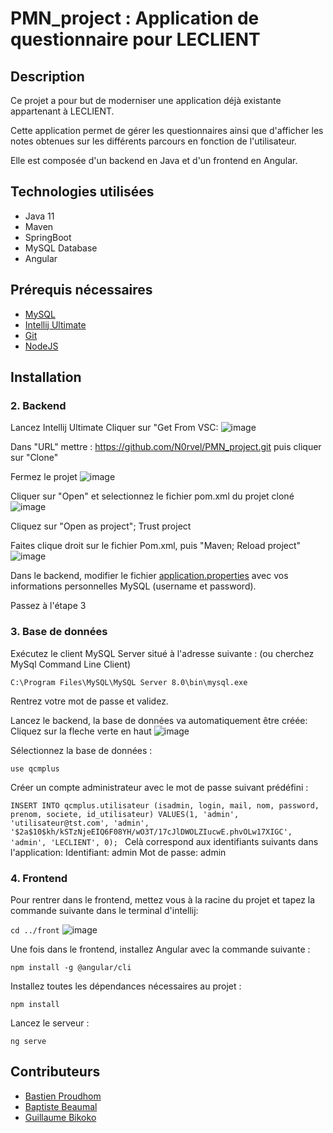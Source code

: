 # PMN_project : Application de questionnaire pour LECLIENT

## Description

Ce projet a pour but de moderniser une application déjà existante appartenant à LECLIENT.

Cette application permet de gérer les questionnaires ainsi que d'afficher les notes obtenues sur les différents parcours en fonction de l'utilisateur.

Elle est composée d'un backend en Java et d'un frontend en Angular.

## Technologies utilisées

- Java 11
- Maven
- SpringBoot
- MySQL Database
- Angular

## Prérequis nécessaires

- [MySQL](https://dev.mysql.com/downloads/installer/)
- [Intellij Ultimate](https://www.jetbrains.com/fr-fr/idea/download/#section=windows)
- [Git](https://git-scm.com/downloads)
- [NodeJS](https://nodejs.org/en/download/)

## Installation


### 2. Backend

Lancez Intellij Ultimate
Cliquer sur "Get From VSC:
![image](https://user-images.githubusercontent.com/34241469/156140148-1abc5aee-10b6-46c5-863a-3d539bab6fb0.png)

Dans "URL" mettre : https://github.com/N0rvel/PMN_project.git puis cliquer sur "Clone"

Fermez le projet
![image](https://user-images.githubusercontent.com/34241469/156140722-2c62db6e-db50-40df-8e6a-096ffe060e55.png)

Cliquer sur "Open" et selectionnez le fichier pom.xml du projet cloné 
![image](https://user-images.githubusercontent.com/34241469/156140963-1527990c-c31e-4188-8463-2a7f365fe326.png)

Cliquez sur "Open as project"; Trust project

Faites clique droit sur le fichier Pom.xml, puis "Maven; Reload project"
![image](https://user-images.githubusercontent.com/34241469/156141348-4ac5b6eb-fe35-48a2-a3c8-93b47c30c600.png)

Dans le backend, modifier le fichier [application.properties](qcmplus/src/main/resources/application.properties) avec vos informations personnelles MySQL (username et password).

Passez à l'étape 3

### 3. Base de données

Exécutez le client MySQL Server situé à l'adresse suivante : (ou cherchez MySql Command Line Client)

`C:\Program Files\MySQL\MySQL Server 8.0\bin\mysql.exe`

Rentrez votre mot de passe et validez.

Lancez le backend, la base de données va automatiquement être créée:
Cliquez sur la fleche verte en haut ![image](https://user-images.githubusercontent.com/34241469/156142270-30b15db3-c268-46c4-84a3-d10387fac805.png)


Sélectionnez la base de données :

`use qcmplus`

Créer un compte administrateur avec le mot de passe suivant prédéfini :

`INSERT INTO qcmplus.utilisateur
(isadmin, login, mail, nom, password, prenom, societe, id_utilisateur)
VALUES(1, 'admin', 'utilisateur@tst.com', 'admin', '$2a$10$kh/kSTzNjeEIQ6F08YH/wO3T/17cJlDWOLZIucwE.phvOLw17XIGC', 'admin', 'LECLIENT', 0);
`
Celà correspond aux identifiants suivants dans l'application:
Identifiant: admin
Mot de passe: admin

### 4. Frontend

Pour rentrer dans le frontend, mettez vous à la racine du projet et tapez la commande suivante dans le terminal d'intellij:

```cd ../front```
![image](https://user-images.githubusercontent.com/34241469/156142634-37aaf28c-3f97-4474-bf97-4392857e0284.png)


Une fois dans le frontend, installez Angular avec la commande suivante :

```npm install -g @angular/cli```

Installez toutes les dépendances nécessaires au projet :

```npm install```

Lancez le serveur :

```ng serve```

## Contributeurs

- [Bastien Proudhom](https://github.com/N0rvel)
- [Baptiste Beaumal](https://github.com/BBeaumal)
- [Guillaume Bikoko](https://github.com/steevyor)

